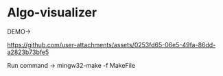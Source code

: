 # Algo-visualizer

DEMO-> 

https://github.com/user-attachments/assets/0253fd65-06e5-49fa-86dd-a2823b73bfe5


<p> Run command -> mingw32-make -f MakeFile </p>


